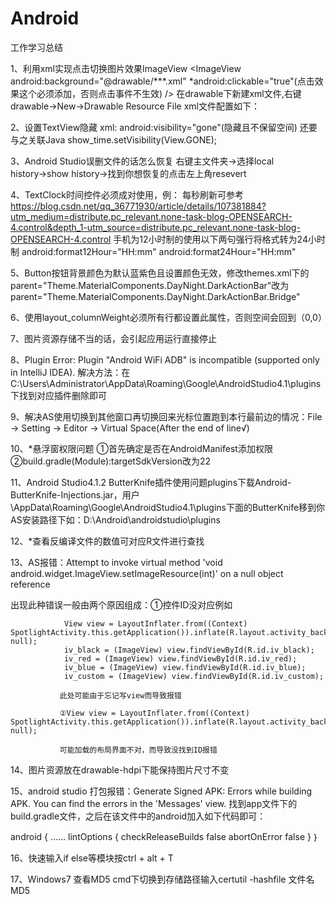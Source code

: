 # Android
工作学习总结

1、利用xml实现点击切换图片效果ImageView
  <ImageView android:background="@drawable/***.xml" *android:clickable="true"(点击效果这个必须添加，否则点击事件不生效) />
  在drawable下新建xml文件,右键drawable→New→Drawable Resource File
  xml文件配置如下：
  <?xml version="1.0" encoding="utf-8"?>
  <selector xmlns:android="http://schemas.android.com/apk/res/android">
    <!-- 定义按钮按下时的图片 -->
    <item android:state_pressed="true" android:drawable = "@drawable/filemanage_public_new_focus"/>
    <!-- 定义按钮默认的图片 -->
    <item android:drawable = "@drawable/filemanage_public_new" />
  </selector>
  
2、设置TextView隐藏
  xml: android:visibility="gone"(隐藏且不保留空间) 还要与之关联Java show_time.setVisibility(View.GONE);

3、Android Studio误删文件的话怎么恢复
  右键主文件夹→选择local history→show history→找到你想恢复的点击左上角resevert

4、TextClock时间控件必须成对使用，例：<TextClock></TextClock> 
  每秒刷新可参考 https://blog.csdn.net/qq_36771930/article/details/107381884?utm_medium=distribute.pc_relevant.none-task-blog-OPENSEARCH-4.control&depth_1-utm_source=distribute.pc_relevant.none-task-blog-OPENSEARCH-4.control
  手机为12小时制的使用以下两句强行将格式转为24小时制 android:format12Hour="HH:mm"  android:format24Hour="HH:mm"

5、Button按钮背景颜色为默认蓝紫色且设置颜色无效，修改themes.xml下的parent="Theme.MaterialComponents.DayNight.DarkActionBar"改为parent="Theme.MaterialComponents.DayNight.DarkActionBar.Bridge"

6、使用layout_columnWeight必须所有行都设置此属性，否则空间会回到（0,0）

7、图片资源存储不当的话，会引起应用运行直接停止

8、Plugin Error: Plugin "Android WiFi ADB" is incompatible (supported only in IntelliJ IDEA). 解决方法：在 C:\Users\Administrator\AppData\Roaming\Google\AndroidStudio4.1\plugins 下找到对应插件删除即可

9、解决AS使用切换到其他窗口再切换回来光标位置跑到本行最前边的情况：File → Setting → Editor → Virtual Space(After the end of line√)

10、*悬浮窗权限问题 ①首先确定是否在AndroidManifest添加权限<uses-permission android:name="android.permission.SYSTEM_ALERT_WINDOW" /> ②build.gradle(Module):targetSdkVersion改为22

11、Android Studio4.1.2 ButterKnife插件使用问题plugins下载Android-ButterKnife-Injections.jar，用户\AppData\Roaming\Google\AndroidStudio4.1\plugins下面的ButterKnife移到你AS安装路径下如：D:\Android\androidstudio\plugins

12、*查看反编译文件的数值可对应R文件进行查找

13、AS报错：Attempt to invoke virtual method 'void android.widget.ImageView.setImageResource(int)' on a null object reference

出现此种错误一般由两个原因组成：①控件ID没对应例如
                
                View view = LayoutInflater.from((Context) SpotlightActivity.this.getApplication()).inflate(R.layout.activity_background_popup, null);
                iv_black = (ImageView) view.findViewById(R.id.iv_black);
                iv_red = (ImageView) view.findViewById(R.id.iv_red);
                iv_blue = (ImageView) view.findViewById(R.id.iv_blue);
                iv_custom = (ImageView) view.findViewById(R.id.iv_custom);
               
               此处可能由于忘记写view而导致报错
               
               ②View view = LayoutInflater.from((Context) SpotlightActivity.this.getApplication()).inflate(R.layout.activity_background_popup, null);
              
               可能加载的布局界面不对，而导致没找到ID报错
               

14、图片资源放在drawable-hdpi下能保持图片尺寸不变

15、android studio 打包报错：Generate Signed APK: Errors while building APK. You can find the errors in the 'Messages' view.
找到app文件下的build.gradle文件，之后在该文件中的android加入如下代码即可：

android {
......
lintOptions {
    checkReleaseBuilds false
    abortOnError false
    }
｝

16、快速输入if else等模块按ctrl + alt + T

17、Windows7 查看MD5 cmd下切换到存储路径输入certutil -hashfile 文件名 MD5

